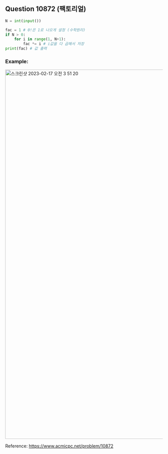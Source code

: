 ## Question 10872 (팩토리얼)



```python 3
N = int(input())

fac = 1 # 0!은 1로 나오게 설정 (수학원리) 
if N > 0:
    for i in range(1, N+1):
        fac *= i # i값을 다 곱해서 저장
print(fac) # 값 출력

```



### Example:
<img width="1178" alt="스크린샷 2023-02-17 오전 3 51 20" src="https://user-images.githubusercontent.com/107760647/219459998-55a53270-ed37-4ffd-b5de-c24aeb7f8929.png">


Reference:
https://www.acmicpc.net/problem/10872

